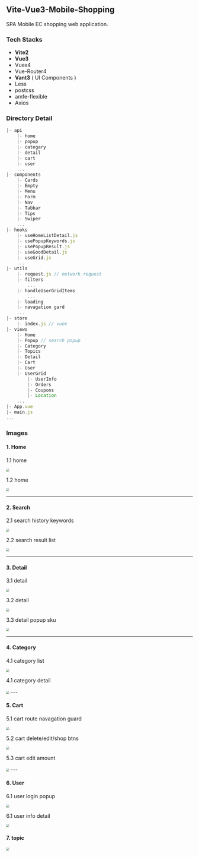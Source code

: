 ## Vite-Vue3-Mobile-Shopping
SPA Mobile EC shopping web application.




### Tech Stacks
- **Vite2**
- **Vue3**
- Vuex4
- Vue-Router4
- **Vant3** ( UI Components )
- Less
- postcss
- amfe-flexible
- Axios



### Directory Detail
```js
|- api
    |- home
    |- popup
    |- categary
    |- detail
    |- cart
    |- user
    ...
|- components
    |- Cards
    |- Empty
    |- Menu
    |- Form
    |- Nav
    |- Tabbar
    |- Tips
    |- Swiper
    ...
|- hooks
    |- useHomeListDetail.js
    |- usePopupKeywords.js
    |- usePopupResult.js  
    |- useGoodDetail.js
    |- useGrid.js
    ...
|- utils
    |- request.js // network request
    |- filters
        ...
    |- handleUserGridItems
        ...
    |- loading
    |- navagation gard
    ...
|- store 
    |- index.js // vuex
|- views
    |- Home
    |- Popup // search popup
    |- Category
    |- Topics
    |- Detail
    |- Cart
    |- User
    |- UserGrid
        |- UserInfo
        |- Orders
        |- Coupons
        |- Location
    ...
|- App.vue
|- main.js
...
```



### Images

#### 1. Home
1.1 home 

<img src="./public/images/Home.png" style="zoom:50%;" />



1.2 home

<img src="./public/images/home-01.png" style="zoom:50%;" />

---

#### 2. Search

2.1 search history keywords

<img src="./public/images/home-search.png" style="zoom:50%;" />



2.2 search result list

<img src="./public/images/home-search-list.png" style="zoom:50%;" />

---

#### 3. Detail
3.1 detail

<img src="./public/images/detail-01.png" style="zoom:50%;" />



3.2 detail

<img src="./public/images/detail-02.png" style="zoom:50%;" />



3.3 detail popup sku 

<img src="./public/images/detail-sku.png" style="zoom:50%;" />

---

#### 4. Category

4.1 category list 

<img src="./public/images/category-01.png" style="zoom:50%;" />

4.1 category detail

<img src="./public/images/category-02.png" style="zoom:50%;" />
---

#### 5. Cart

5.1 cart route navagation guard

<img src="./public/images/navagation-guard.png" style="zoom:50%;" />

5.2 cart delete/edit/shop btns

<img src="./public/images/cart-01.png" style="zoom:50%;" />

5.3 cart edit amount

<img src="./public/images/cart-02.png" style="zoom:50%;" />
---

#### 6. User

6.1 user login popup

<img src="./public/images/user-login.png" style="zoom:50%;" />


6.1 user info detail

<img src="./public/images/user-info.png" style="zoom:50%;" />

#### 7. topic

<img src="./public/images/topic-01.png" style="zoom:50%;" />